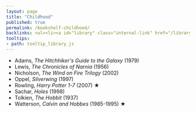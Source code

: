 ```yaml
---
layout: page
title: "Childhood"
published: true
permalink: /bookshelf-childhood/
backlinks: <ul><li><a id="library" class="internal-link" href="/library/">Library</a></li></ul>
tooltips: 
- path: tooltip_library.js
---
```


* Adams, *The Hitchhiker's Guide to the Galaxy* (1979)
* Lewis, *The Chronicles of Narnia* (1956)
* Nicholson, *The Wind on Fire Trilogy* (2002)
* Oppel, *Silverwing* (1997)
* Rowling, *Harry Potter 1-7* (2007) ★
* Sachar, *Holes* (1998)
* Tolkien, *The Hobbit* (1937)
* Watterson, *Calvin and Hobbes* (1985-1995) ★
